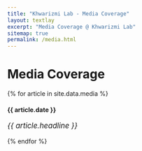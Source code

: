 ```yaml
---
title: "Khwarizmi Lab - Media Coverage"
layout: textlay
excerpt: "Media Coverage @ Khwarizmi Lab"
sitemap: true
permalink: /media.html
---
```


# Media Coverage

{% for article in site.data.media %}
<h4>{{ article.date }}</h4>
<p style="font-size: larger !important;"><em>{{ article.headline }}</em></p>
{% endfor %}
